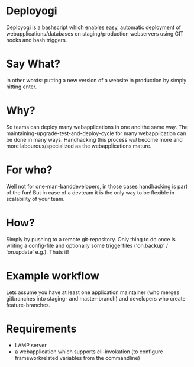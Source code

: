 Deployogi
=========
Deployogi is a bashscript which enables easy, automatic deployment of webapplications/databases on staging/production webservers using GIT hooks and bash triggers.

Say What?
=========
in other words: putting a new version of a website in production by simply hitting enter.

Why?
====
So teams can deploy many webapplications in one and the same way.
The maintaining-upgrade-test-and-deploy-cycle for many webapplication can be done in many ways. 
Handhacking this process *will* become more and more labourous/specialized as the webapplications mature.

For who?
========
Well not for one-man-banddevelopers, in those cases handhacking is part of the fun!
But in case of a devteam it is the only way to be flexible in scalability of your team.

How?
====
Simply by pushing to a remote git-repository.
Only thing to do once is writing a config-file and optionally some triggerfiles ('on.backup' / 'on.update' e.g.).
Thats it!

Example workflow
================
Lets assume you have at least one application maintainer (who merges gitbranches into staging- and master-branch) and developers
who create feature-branches. 

Requirements
============

* LAMP server
* a webapplication which supports cli-invokation (to configure frameworkrelated variables from the commandline)
